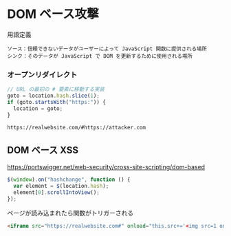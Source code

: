 # DOM ベース攻撃

用語定義

```text
ソース：信頼できないデータがユーザーによって JavaScript 関数に提供される場所
シンク：そのデータが JavaScript で DOM を更新するために使用される場所
```

### オープンリダイレクト

```javascript
// URL の最初の # 要素に移動する実装
goto = location.hash.slice(1);
if (goto.startsWith("https:")) {
  location = goto;
}
```

```text
https://realwebsite.com/#https://attacker.com
```

## DOM ベース XSS

https://portswigger.net/web-security/cross-site-scripting/dom-based

```javascript
$(window).on("hashchange", function () {
  var element = $(location.hash);
  element[0].scrollIntoView();
});
```

ページが読み込まれたら関数がトリガーされる

```html
<iframe src="https://realwebsite.com#" onload="this.src+='<img src=1 onerror=alert(1)>'
```
